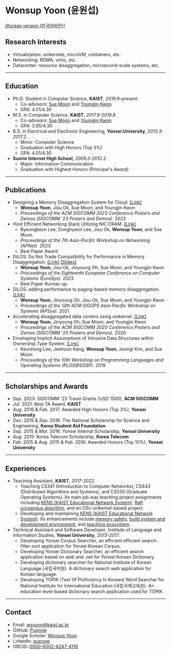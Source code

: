 # Wonsup Yoon (윤원섭)

[[Korean version (한국어버전)]](https://www.pusnow.com/about-ko/)

## Research Interests

- Virtualization: unikernels, microVM, containers, etc.
- Networking: RDMA, virtio, etc.
- Datacenter: resource disaggregation, micrsecond-scale systems, etc.

---

## Education

<div class="avoid-page-break-inside-ul normal-print-a">

- Ph.D. Student in Computer Science, **KAIST**, *2019.9-present*.
  - Co-advisors: [Sue Moon](https://an.kaist.ac.kr/~sbmoon/) and [Youngjin Kwon](https://sites.google.com/view/yjkwon/home)
  - GPA: 4.01/4.30
- M.S. in Computer Science, **KAIST**, *2017.9-2019.8*.
  - Co-advisors: [Sue Moon](https://an.kaist.ac.kr/~sbmoon/) and [Youngjin Kwon](https://sites.google.com/view/yjkwon/home)
  - GPA: 3.95/4.30
- B.S. in Electrical and Electronic Engineering, **Yonsei University**, *2013.3-2017.2*.
  - Minor: Computer Science
  - Graduation with High Honors (Top 3%)
  - GPA: 4.01/4.30
- **Sunrin Internet High School**, *2009.3-2012.2*.
  - Major: Information Communication
  - Graduation with Highest Honors (Principal's Award)

</div>

---

## Publications

<div class="avoid-page-break-inside-ul no-print-a">

<!-- pusnow publication start -->
- Designing a Memory Disaggregation System for Cloud. [[Link]](https://www.pusnow.com/publication/dmdsc-sigcommposter23/)
  - **Wonsup Yoon**, Jisu Ok, Sue Moon, and Youngjin Kwon
  - *Proceedings of the ACM SIGCOMM 2023 Conference Posters and Demos (SIGCOMM '23 Posters and Demos).* 2023
- Host Efficient Networking Stack Utilizing NIC DRAM. [[Link]](https://www.pusnow.com/publication/hens-apnet23/)
  - Byeongkeon Lee, Donghyeon Lee, Jisu Ok, **Wonsup Yoon**, and Sue Moon
  - *Proceedings of the 7th Asia-Pacific Workshop on Networking (APNet).* 2023
  - Best Paper Award
- DiLOS: Do Not Trade Compatibility for Performance in Memory Disaggregation. [[Link]](https://www.pusnow.com/publication/dilos-eurosys23/) [[Slides]](https://wsyo.one/dilos/slides)
  - **Wonsup Yoon**, Jisu Ok, Jinyoung Oh, Sue Moon, and Youngjin Kwon
  - *Proceedings of the Eighteenth European Conference on Computer Systems (EuroSys).* 2023
  - Best Paper Runner-up
- DiLOS: adding performance to paging-based memory disaggregation. [[Link]](https://www.pusnow.com/publication/dilos-apsys21/)
  - **Wonsup Yoon**, Jinyoung Oh, Jisu Ok, Sue Moon, and Youngjin Kwon
  - *Proceedings of the 12th ACM SIGOPS Asia-Pacific Workshop on Systems (APSys).* 2021
- Accelerating disaggregated data centers using unikernel. [[Link]](https://www.pusnow.com/publication/dilos-sigcommposter20/)
  - **Wonsup Yoon**, Jinyoung Oh, Sue Moon, and Youngjin Kwon
  - *Proceedings of the ACM SIGCOMM 2020 Conference Posters and Demos (SIGCOMM '20 Posters and Demos).* 2020
- Enveloping Implicit Assumptions of Intrusive Data Structures within Ownership Type System. [[Link]](https://www.pusnow.com/publication/rust-intrusive-plos19/)
  - Keunhong Lee, Jeehoon Kang, **Wonsup Yoon**, Joongi Kim, and Sue Moon
  - *Proceedings of the 10th Workshop on Programming Languages and Operating Systems (PLOS@SOSP).* 2019
<!-- pusnow publication end -->

</div>

---

## Scholarships and Awards

- *Sep.* 2023: SIGCOMM '23 Travel Grants (USD 1500), **ACM SIGCOMM**
- *Jul.* 2021: Best TA Award, **KAIST**
- *Aug.* 2016 & *Feb.* 2017: Awarded High Honors (Top 3%), **Yonsei University**
- *Dec.* 2015 & *Sep.* 2016: The National Scholarship for Science and Engineering, **Korea Student Aid Foundation**
- *Sep.* 2015 & *Mar.* 2016: Yonsei Internal Scholarship, **Yonsei University**
- *Aug.* 2015: Korea Telecom Scholarship, **Korea Telecom**
- *Feb.* 2015 & *Aug.* 2015 & *Feb.* 2016: Awarded Honors (Top 10%), **Yonsei University**

---

## Experiences

<div class="normal-print-a">

- Teaching Assistant, **KAIST**, *2017-2022*.
  - Teaching CS341 (Introduction to Computer Networks),  CS443 (Distributed Algorithms and Systems), and CS530 (Graduate Operating Systems). Its main job was teaching project assignments including [KENS (KAIST Educational Network System)](https://github.com/ANLAB-KAIST/KENSv3), [Raft consensus algorithm](https://an.kaist.ac.kr/courses/2018/cs443/lab/lab-raft.html), and an OSv unikernel-based project.
  - Developing and maintaining [KENS (KAIST Educational Network System)](https://github.com/ANLAB-KAIST/KENSv3). Its enhancements include [memory safety](https://pusnow.com/note/kens-renewal-part1/ "korean"), [build system and development environment](https://pusnow.com/note/kens-renewal-part2/ "korean"), and [teaching ecosystem](https://pusnow.com/note/kens-renewal-part3/ "korean").
- Technical Assistant and Software Developer, Institute of Language and Information Studies, **Yonsei University**, *2013-2017*.
  - Developing Yonsei Corpus Searcher, an efficient efficient search-filter-sort application for Yonsei Korean Corpus.
  - Developing Yonsei Dictionary Searcher, an efficient search application based on web and .net for Yonsei Korean Dictionary.
  - Developing dictionary searcher for National Institute of Korean Language (국립국어원). A dictionary search web application for Korean language.
  - Developing TOPIK (Test Of Proficiency In Korean) Word Searcher for National Institute for International Education (국립국제교육원). An education level-based dictionary search application used for TOPIK.

</div>

---

<div class="avoid-page-break-inside normal-print-a">

## Contact

- Email: [wsyoon@kaist.ac.kr](mailto:wsyoon@kaist.ac.kr)
- GitHub: [Pusnow](https://github.com/Pusnow)
- Google Scholar: [Wonsup Yoon](https://scholar.google.com/citations?user=QXsLShMAAAAJ)
- LinkedIn: [pusnow](https://www.linkedin.com/in/pusnow/)
- ORCID: [0000-0002-6247-4119](https://orcid.org/0000-0002-6247-4119)

</div>
